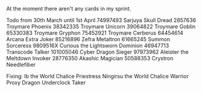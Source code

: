 At the moment there aren't any cards in my sprint.

Todo from 30th March until 1st April
74997493	Sarjuya Skull Dread
2857636		Troymare Phoenix
38342335	Troymare Unicorn
39064822	Troymare Goblin
65330383	Troymare Gryphon
75452921	Troymare Cerberus
64454614	Arcana Extra Joker
85216896	Zefra Metaltron
61665245	Summon Sorceress
9809516X	Curious the Lightsworn Dominion
46947713	Transcode Talker
101005046	Cyber Dragon Sieger
97973962	Aleister the Meltdown Invoker
28776350	Akashic Magician
50588353	Crystron Needlefiber

Fixing: 
Ib the World Chalice Priestress
Ningirsu the World Chalice Warrior
Proxy Dragon
Underclock Taker
